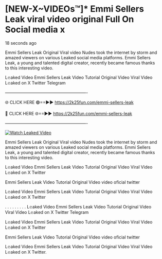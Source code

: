 # [NEW-X~VIDEOs™]* Emmi Sellers Leak viral video original Full On Social media x

18 seconds ago

Emmi Sellers Leak Original Viral video Nudes took the internet by storm and amazed viewers on various Leaked social media platforms. Emmi Sellers Leak, a young and talented digital creator, recently became famous thanks to this interesting video.

L𝚎aked Video Emmi Sellers Leak Video Tutorial Original Video Viral Video L𝚎aked on X Twitter Telegram

———————————————————-

🌐 CLICK HERE 🟢==►► https://2k25fun.com/emmi-sellers-leak

🔴 CLICK HERE 🌐==►► https://2k25fun.com/emmi-sellers-leak

———————————————————-

[![Watch Leaked Video](https://miro.medium.com/v2/resize:fit:828/format:webp/1*cilzJN44JGOrTw9NJCrNHA.gif "Watch Leaked Video")](https://2k25fun.com/emmi-sellers-leak)

Emmi Sellers Leak Original Viral video Nudes took the internet by storm and amazed viewers on various Leaked social media platforms. Emmi Sellers Leak, a young and talented digital creator, recently became famous thanks to this interesting video.

L𝚎aked Video Emmi Sellers Leak Video Tutorial Original Video Viral Video L𝚎aked on X Twitter

Emmi Sellers Leak Video Tutorial Original Video video oficial twitter

L𝚎aked Video Emmi Sellers Leak Video Tutorial Original Video Viral Video L𝚎aked on X Twitter

. . . . . . . . . L𝚎aked Video Emmi Sellers Leak Video Tutorial Original Video Viral Video L𝚎aked on X Twitter Telegram

L𝚎aked Video Emmi Sellers Leak Video Tutorial Original Video Viral Video L𝚎aked on X Twitter

Emmi Sellers Leak Video Tutorial Original Video video oficial twitter

L𝚎aked Video Emmi Sellers Leak Video Tutorial Original Video Viral Video L𝚎aked on X Twitter.